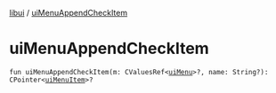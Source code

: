 [libui](README.md) / [uiMenuAppendCheckItem](ui-menu-append-check-item.md)

# uiMenuAppendCheckItem

`fun uiMenuAppendCheckItem(m: CValuesRef<`[`uiMenu`](ui-menu.md)`>?, name: String?): CPointer<`[`uiMenuItem`](ui-menu-item.md)`>?`
